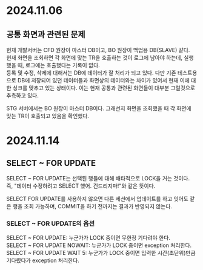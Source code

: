 # 2024.11.06

## 공통 화면과 관련된 문제

현재 개발서버는 CFD 원장이 마스터 DB이고, BO 원장이 백업용 DB(SLAVE) 같다. </br>
현재 화면을 조회하면 각 화면에 맞는 TR을 호출하는 것이 로그에 남아야 하는데, 실행했을 때, 로그에는 호출했다는 기록이 없다. </br>
등록 및 수정, 삭제에 대해서는 DB에 데이터가 잘 처리가 되고 있다. 다만 기존 테스트용으로 DB에 저장되어 있던 데이터들과 화면상의 데이터와는 차이가 있어서 현재 이에 대한 싱크를 맞추고 있는 상태이다.
이는 현재 공통과 관련된 화면들이 대부분 그럴것으로 추측하고 있다.

STG 서버에서는 BO 원장이 마스터 DB이다. 그래선지 화면을 조회했을 때 각 화면에 맞는 TR이 호출되고 있음을 확인했다.

# 2024.11.14 

## SELECT ~ FOR UPDATE

SELECT ~ FOR UPDATE는 선택된 행들에 대해 배타적으로 LOCK을 거는 것이다. 즉, "데이터 수정하려고 SELECT 했어. 건드리지마!"와 같은 뜻이다.

SELECT FOR UPDATE를 사용하지 않으면 다른 세션에서 업데이트를 하고 잇어도 같은 행을 조회 가능하며, COMMIT을 하기 전까지는 결과가 반영되지 않는다.

### SELECT ~ FOR UPDATE의 옵션 </br>
SELECT ~ FOR UPDATE: 누군가가 LOCK 중이면 무한정 기다려야 한다. </br>
SELECT ~ FOR UPDATE NOWAIT: 누군가가 LOCK 중이면 exception 처리한다. </br>
SELECT ~ FOR UPDATE WAIT 5: 누군가가 LOCK 중이면 입력한 시간(초단위)만큼 기다렸다가 exception 처리한다.
